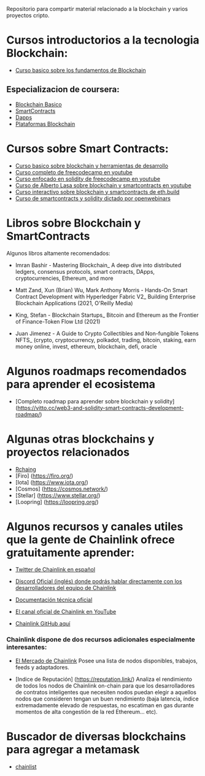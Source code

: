 Repositorio para compartir material relacionado a la blockchain y varios proyectos cripto.

# Cursos introductorios a la tecnologia Blockchain:
* [Curso basico sobre los fundamentos de Blockchain](https://www.edx.org/es/course/fundamentos-de-la-tecnologia-blockchain)

## Especializacion de coursera:
* [Blockchain Basico](https://es.coursera.org/learn/blockchain-basics?specialization=blockchain)
* [SmartContracts](https://es.coursera.org/learn/smarter-contracts?specialization=blockchain)
* [Dapps](https://es.coursera.org/learn/decentralized-apps-on-blockchain?specialization=blockchain)
* [Plataformas Blockchain](https://es.coursera.org/learn/blockchain-platforms?specialization=blockchain)


# Cursos sobre Smart Contracts:
* [Curso basico sobre blockchain y herramientas de desarrollo](https://www.cursosdev.com/4385966-smart-contracts)
* [Curso completo de freecodecamp en youtube](https://www.youtube.com/watch?v=M576WGiDBdQ&feature=youtu.be)
* [Curso enfocado en solidity de freecodecamp en youtube](https://www.youtube.com/watch?v=ipwxYa-F1uY)
* [Curso de Alberto Lasa sobre blockchain y smartcontracts en youtube](https://www.youtube.com/c/AlbertoLasa)
* [Curso interactivo sobre blockchain y smartcontracts de eth.build](https://eth.build/)
* [Curso de smartcontracts y solidity dictado por openwebinars](https://openwebinars.net/cursos/smart-contracts-solidity/)

# Libros sobre Blockchain y SmartContracts
  Algunos libros altamente recomendados:
  * Imran Bashir - Mastering Blockchain_ A deep dive into distributed ledgers, consensus protocols, smart contracts, DApps, cryptocurrencies, Ethereum, and more
  
  * Matt Zand, Xun (Brian) Wu, Mark Anthony Morris - Hands-On Smart Contract Development with Hyperledger Fabric V2_ Building Enterprise Blockchain Applications (2021, O'Reilly Media)
  
  * King, Stefan - Blockchain Startups_ Bitcoin and Ethereum as the Frontier of Finance-Token Flow Ltd (2021)
  
  * Juan Jimenez - A Guide to Crypto Collectibles and Non-fungible Tokens NFTS_ (crypto, cryptocurrency, polkadot, trading, bitcoin, staking, earn money online, invest, ethereum, blockchain, defi, oracle

# Algunos roadmaps recomendados para aprender el ecosistema
  * [Completo roadmap para aprender sobre blockchain y solidity] (https://vitto.cc/web3-and-solidity-smart-contracts-development-roadmap/)

# Algunas otras blockchains y proyectos relacionados

  * [Rchaing]( https://rchain.coop/)
  * [Firo] (https://firo.org/)
  * [Iota] (https://www.iota.org/)
  * [Cosmos] (https://cosmos.network/)
  * [Stellar] (https://www.stellar.org/)
  * [Loopring] (https://loopring.org/)

# Algunos recursos y canales utiles que la gente de Chainlink ofrece gratuitamente aprender:

  * [Twitter de Chainlink en español]( https://twitter.com/ChainlinkSpain  )

  * [Discord Oficial (inglés) donde podrás hablar directamente con los desarrolladores del equipo de Chainlink]( https://discord.gg/tFYegV6)

  * [Documentación técnica oficial](  https://docs.chain.link/docs)

  * [El canal oficial de Chainlink en YouTube]( https://www.youtube.com/c/ChainlinkOfficial/videos)

  * [Chainlink  GitHub aquí]( https://github.com/smartcontractkit/chainlink/)

### Chainlink dispone de dos recursos adicionales especialmente interesantes: 

  * [El Mercado de Chainlink](https://market.link/) Posee una lista de nodos disponibles, trabajos, feeds y adaptadores.

  * [Indice de Reputación] (https://reputation.link/) Analiza el rendimiento de todos los nodos de Chainlink on-chain para que los desarrolladores de contratos inteligentes que necesiten nodos puedan elegir a aquellos nodos que consideren tengan un buen rendimiento (baja latencia, índice extremadamente elevado de respuestas, no escatiman en gas durante momentos de alta congestión de la red Ethereum... etc).

# Buscador de diversas blockchains para agregar a metamask
 * [chainlist](https://chainlist.org)
